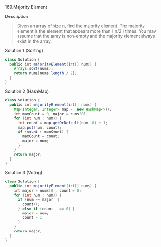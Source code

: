 169.Majority Element

Description
> Given an array of size n, find the majority element. The majority element is the element that appears more than ⌊ n/2 ⌋ times. You may assume that the array is non-empty and the majority element always exist in the array.


Solution 1 (Sorting)
```java
class Solution {
  public int majorityElement(int[] nums) {
    Arrays.sort(nums);
    return nums[nums.length / 2];
  }
}
```

Solution 2 (HashMap)
```java
class Solution {
  public int majorityElement(int[] nums) {
    Map<Integer, Integer> map =  new HashMap<>();
    int maxCount = 0, major = nums[0];
    for (int num : nums) {
      int count = map.getOrDefault(num, 0) + 1;
      map.put(num, count);
      if (count > maxCount) {
        maxCount = count;
        major = num;
      }
    }
    return major;
  }
}
```

Solution 3 (Voting)
```java
class Solution {
  public int majorityElement(int[] nums) {
    int major = nums[0], count = 0;
    for (int num : nums) {
      if (num == major) {
        count++;
      } else if (count-- == 0) {
        major = num;
        count = 1
      }
    }
    return major;
  }
}
```
